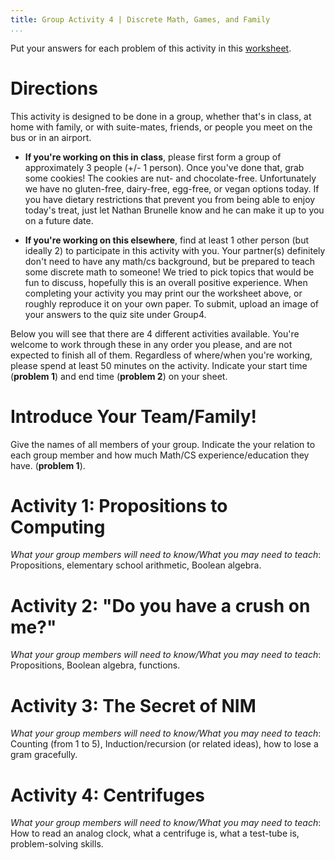 ```yaml
---
title: Group Activity 4 | Discrete Math, Games, and Family
...
```


Put your answers for each problem of this activity in this [worksheet](/files/group4.pdf).

# Directions

This activity is designed to be done in a group, whether that's in class, at home with family, or with suite-mates, friends, or people you meet on the bus or in an airport. 

- **If you're working on this in class**, please first form a group of approximately 3 people (+/- 1 person). Once you've done that, grab some cookies! The cookies are nut- and chocolate-free. Unfortunately we have no gluten-free, dairy-free, egg-free, or vegan options today. If you have dietary restrictions that prevent you from being able to enjoy today's treat, just let Nathan Brunelle know and he can make it up to you on a future date.

- **If you're working on this elsewhere**, find at least 1 other person (but ideally 2) to participate in this activity with you. Your partner(s) definitely don't need to have any math/cs background, but be prepared to teach some discrete math to someone! We tried to pick topics that would be fun to discuss, hopefully this is an overall positive experience. When completing your activity you may print our the worksheet above, or roughly reproduce it on your own paper. To submit, upload an image of your answers to the quiz site under Group4.

Below you will see that there are 4 different activities available. You're welcome to work through these in any order you please, and are not expected to finish all of them. Regardless of where/when you're working, please spend at least 50 minutes on the activity. Indicate your start time (**problem 1**) and end time (**problem 2**) on your sheet.


# Introduce Your Team/Family!

Give the names of all members of your group. Indicate the your relation to each group member and how much Math/CS experience/education they have. (**problem 1**).


# Activity 1: Propositions to Computing

*What your group members will need to know/What you may need to teach*: Propositions, elementary school arithmetic, Boolean algebra.

# Activity 2: "Do you have a crush on me?"

*What your group members will need to know/What you may need to teach*: Propositions, Boolean algebra, functions.

# Activity 3: The Secret of NIM

*What your group members will need to know/What you may need to teach*: 
Counting (from 1 to 5), Induction/recursion (or related ideas), how to lose a gram gracefully.

# Activity 4: Centrifuges

*What your group members will need to know/What you may need to teach*: How to read an analog clock, what a centrifuge is, what a test-tube is, problem-solving skills.
